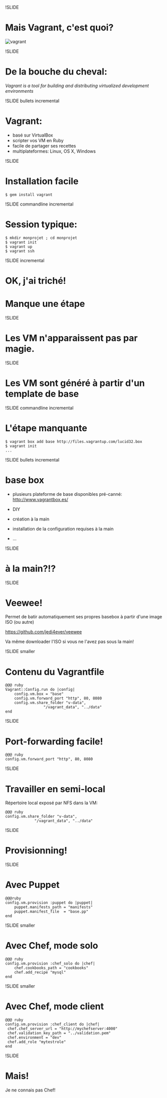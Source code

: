 !SLIDE
# Mais Vagrant, c'est quoi? #

![vagrant](vagrant_chilling.png)

!SLIDE
# De la bouche du cheval:
_Vagrant is a tool for building and distributing virtualized development environments_


!SLIDE bullets incremental
# Vagrant:

* basé sur VirtualBox
* scripter vos VM en Ruby
* facile de partager ses recettes 
* multiplateformes: Linux, OS X, Windows

!SLIDE
# Installation facile

    $ gem install vagrant

!SLIDE commandline incremental
# Session typique:

    $ mkdir monprojet ; cd monprojet
    $ vagrant init
    $ vagrant up
    $ vagrant ssh

!SLIDE incremental
# OK, j'ai triché!
# Manque une étape

!SLIDE
# Les VM n'apparaissent pas par magie.

!SLIDE
# Les VM sont généré à partir d'un template de base

!SLIDE commandline incremental
# L'étape manquante

    $ vagrant box add base http://files.vagrantup.com/lucid32.box
    $ vagrant init
    ...

!SLIDE bullets incremental
# base box

* plusieurs plateforme de base disponibles pré-canné:
 http://www.vagrantbox.es/

* DIY
 * création à la main
 * installation de la configuration requises à la main
 * ...

!SLIDE
# à la main?!?

!SLIDE
# Veewee!

Permet de batir automatiquement ses propres basebox à partir d'une image ISO (ou autre)

https://github.com/jedi4ever/veewee

Va même downloader l'ISO si vous ne l'avez pas sous la main!


!SLIDE smaller
# Contenu du Vagrantfile

    @@@ ruby
    Vagrant::Config.run do |config|
        config.vm.box = "base"
        config.vm.forward_port "http", 80, 8080
        config.vm.share_folder "v-data", 
                     "/vagrant_data", "../data"
    end

!SLIDE
# Port-forwarding facile!

    @@@ ruby
    config.vm.forward_port "http", 80, 8080

!SLIDE
# Travailler en semi-local

Répertoire local exposé par NFS dans la VM:

    @@@ ruby
    config.vm.share_folder "v-data", 
                 "/vagrant_data", "../data"


!SLIDE
# Provisionning!

!SLIDE
# Avec Puppet
    @@@ruby
    config.vm.provision :puppet do |puppet|
        puppet.manifests_path = "manifests"
        puppet.manifest_file  = "base.pp"
    end

!SLIDE smaller
# Avec Chef, mode solo

    @@@ ruby
    config.vm.provision :chef_solo do |chef|
        chef.cookbooks_path = "cookbooks"
        chef.add_recipe "mysql"
    end

!SLIDE smaller
# Avec Chef, mode client
    @@@ ruby
    config.vm.provision :chef_client do |chef|
     chef.chef_server_url = "http://mychefserver:4000"
     chef.validation_key_path = "../validation.pem"
     chef.environment = "dev"
     chef.add_role "mytestrole"
    end


!SLIDE
# Mais!

Je ne connais pas Chef!



